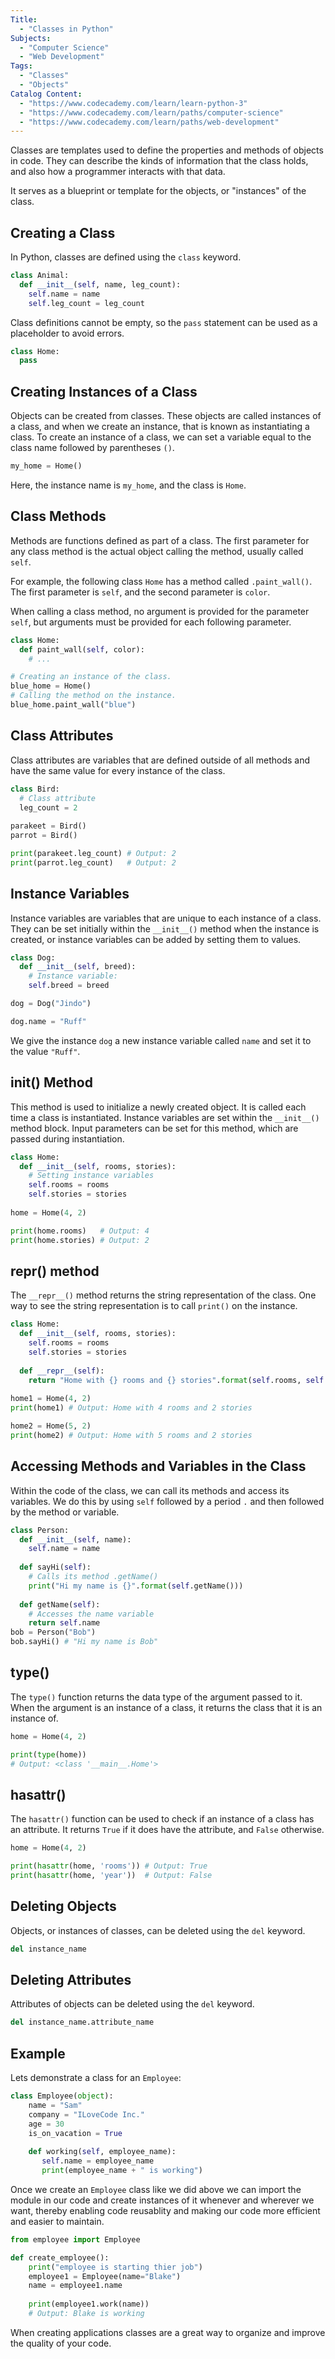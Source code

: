 ```yaml
---
Title:
  - "Classes in Python"
Subjects:
  - "Computer Science"
  - "Web Development"
Tags:
  - "Classes"
  - "Objects"
Catalog Content:
  - "https://www.codecademy.com/learn/learn-python-3"
  - "https://www.codecademy.com/learn/paths/computer-science"
  - "https://www.codecademy.com/learn/paths/web-development"
---
```


Classes are templates used to define the properties and methods of objects in code. They can describe the kinds of information that the class holds, and also how a programmer interacts with that data.

It serves as a blueprint or template for the objects, or "instances" of the class.

## Creating a Class

In Python, classes are defined using the `class` keyword. 

```py
class Animal:
  def __init__(self, name, leg_count):
    self.name = name
    self.leg_count = leg_count
```

Class definitions cannot be empty, so the `pass` statement can be used as a placeholder to avoid errors.

```py
class Home:
  pass
```

## Creating Instances of a Class

Objects can be created from classes. These objects are called instances of a class, and when we create an instance, that is known as instantiating a class. To create an instance of a class, we can set a variable equal to the class name followed by parentheses `()`.

```py
my_home = Home()
```

Here, the instance name is `my_home`, and the class is `Home`.

## Class Methods

Methods are functions defined as part of a class. The first parameter for any class method is the actual object calling the method, usually called `self`. 

For example, the following class `Home` has a method called `.paint_wall()`. The first parameter is `self`, and the second parameter is `color`. 

When calling a class method, no argument is provided for the parameter `self`, but arguments must be provided for each following parameter.

```py
class Home:
  def paint_wall(self, color):
    # ...

# Creating an instance of the class.
blue_home = Home()
# Calling the method on the instance.
blue_home.paint_wall("blue")
```

## Class Attributes

Class attributes are variables that are defined outside of all methods and have the same value for every instance of the class.

```py
class Bird:
  # Class attribute
  leg_count = 2
  
parakeet = Bird()
parrot = Bird()

print(parakeet.leg_count) # Output: 2
print(parrot.leg_count)   # Output: 2
```

## Instance Variables

Instance variables are variables that are unique to each instance of a class. They can be set initially within the `__init__()` method when the instance is created, or instance variables can be added by setting them to values.

```py
class Dog:
  def __init__(self, breed):
    # Instance variable:
    self.breed = breed

dog = Dog("Jindo")

dog.name = "Ruff"
```

We give the instance `dog` a new instance variable called `name` and set it to the value `"Ruff"`.

## __init__() Method

This method is used to initialize a newly created object. It is called each time a class is instantiated. Instance variables are set within the `__init__()` method block. Input parameters can be set for this method, which are passed during instantiation.

```py
class Home:
  def __init__(self, rooms, stories):
    # Setting instance variables
    self.rooms = rooms
    self.stories = stories
    
home = Home(4, 2)

print(home.rooms)   # Output: 4
print(home.stories) # Output: 2
```

## __repr__() method

The `__repr__()` method returns the string representation of the class. One way to see the string representation is to call `print()` on the instance.

```py
class Home:
  def __init__(self, rooms, stories):
    self.rooms = rooms
    self.stories = stories
    
  def __repr__(self):
    return "Home with {} rooms and {} stories".format(self.rooms, self.stories)
    
home1 = Home(4, 2)
print(home1) # Output: Home with 4 rooms and 2 stories

home2 = Home(5, 2)
print(home2) # Output: Home with 5 rooms and 2 stories
```

## Accessing Methods and Variables in the Class

Within the code of the class, we can call its methods and access its variables. We do this by using `self` followed by a period `.` and then followed by the method or variable.

```py
class Person:
  def __init__(self, name):
    self.name = name
    
  def sayHi(self):
    # Calls its method .getName()
    print("Hi my name is {}".format(self.getName()))
    
  def getName(self):
    # Accesses the name variable
    return self.name
bob = Person("Bob")
bob.sayHi() # "Hi my name is Bob"
```

## type()

The `type()` function returns the data type of the argument passed to it. When the argument is an instance of a class, it returns the class that it is an instance of.
```py
home = Home(4, 2)

print(type(home)) 
# Output: <class '__main__.Home'>
```

## hasattr()

The `hasattr()` function can be used to check if an instance of a class has an attribute. It returns `True` if it does have the attribute, and `False` otherwise. 

```py
home = Home(4, 2)

print(hasattr(home, 'rooms')) # Output: True
print(hasattr(home, 'year'))  # Output: False
```

## Deleting Objects

Objects, or instances of classes, can be deleted using the `del` keyword.

```py
del instance_name
```

## Deleting Attributes

Attributes of objects can be deleted using the `del` keyword.

```py
del instance_name.attribute_name
```

## Example

Lets demonstrate a class for an `Employee`:

```py
class Employee(object):
    name = "Sam"
    company = "ILoveCode Inc."
    age = 30
    is_on_vacation = True
    
    def working(self, employee_name):
       self.name = employee_name
       print(employee_name + " is working")
```

Once we create an `Employee` class like we did above we can import the module in our code and create instances of it whenever and wherever we want, thereby enabling code reusablity and making our code more efficient and easier to maintain.

```py
from employee import Employee

def create_employee():
    print("employee is starting thier job")
    employee1 = Employee(name="Blake")
    name = employee1.name
   
    print(employee1.work(name))
    # Output: Blake is working
```

When creating applications classes are a great way to organize and improve the quality of your code. 
